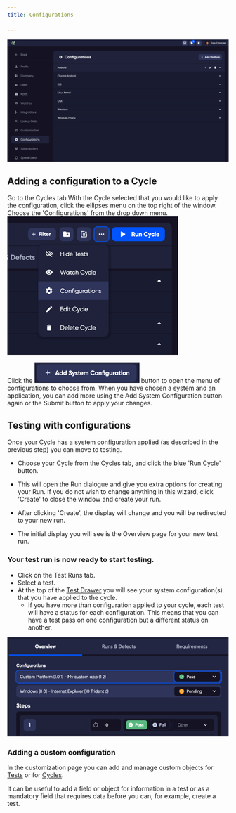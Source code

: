 ```yaml
---
title: Configurations

---
```

![configurations.png](configurations.png)

## Adding a configuration to a Cycle

Go to the Cycles tab
With the Cycle selected that you would like to apply the configuration, click the ellipses menu on the top right of the window.
Choose the 'Configurations' from the drop down menu.
![configmenu.png](configmenu.png)

Click the ![img_16.png](img_16.png)  button to open the menu of configurations to choose from. When you have chosen a system and an application, you can add more using the Add System Configuration button again or the Submit button to apply your changes.







## Testing with configurations

Once your Cycle has a system configuration applied (as described in the previous step) you can move to testing.

- Choose your Cycle from the Cycles tab, and click the blue 'Run Cycle' button.

- This will open the Run dialogue and give you extra options for creating your Run. If you do not wish to change anything in this wizard, click 'Create' to close the window and create your run.

- After clicking 'Create', the display will change and you will be redirected to your new run.
- The initial display you will see is the Overview page for your new test run. 

### Your test run is now ready to start testing. 


- Click on the Test Runs tab.
- Select a test.
- At the top of the [Test Drawer](/test_drawer) you will see your system configuration(s) that you have applied to the cycle.
    - If you have more than configuration applied to your cycle, each test will have a status for each configuration. This means that you can have a test pass on one configuration but a different status on another.  

![img_17.png](img_17.png)



### Adding a custom configuration

In the customization page you can add and manage custom objects for [Tests](/tests) or for [Cycles](/cycles).

It can be useful to add a field or object for information in a test or as a mandatory field that requires data before you can, for example, create a test.


